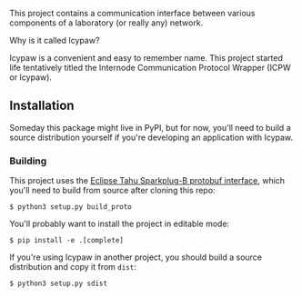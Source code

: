 This project contains a communication interface between various components of
a laboratory (or really any) network.

Why is it called Icypaw?

Icypaw is a convenient and easy to remember name. This project started
life tentatively titled the Internode Communication Protocol Wrapper
(ICPW or Icypaw).

## Installation

Someday this package might live in PyPI, but for now, you'll need to
build a source distribution yourself if you're developing an
application with Icypaw.

### Building

This project uses the [Eclipse Tahu Sparkplug-B protobuf interface][spb-proto],
which you'll need to build from source after cloning this repo:

```console
$ python3 setup.py build_proto
```

You'll probably want to install the project in editable mode:

```console
$ pip install -e .[complete]
```

If you're using Icypaw in another project, you should build a source
distribution and copy it from `dist`:

```console
$ python3 setup.py sdist
```

[spb-proto]: https://github.com/eclipse/tahu/blob/master/sparkplug_b/sparkplug_b.proto
